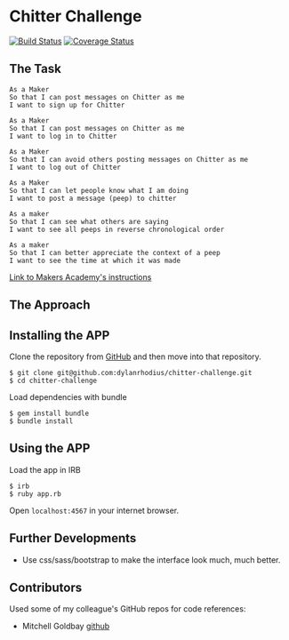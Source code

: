 # Chitter Challenge

[![Build Status](https://travis-ci.org/dylanrhodius/chitter-challenge.svg?branch=master)](https://travis-ci.org/dylanrhodius/chitter-challenge) [![Coverage Status](https://coveralls.io/repos/github/dylanrhodius/chitter-challenge/badge.svg?branch=master)](https://coveralls.io/github/dylanrhodius/chitter-challenge?branch=master)

## The Task


```
As a Maker
So that I can post messages on Chitter as me
I want to sign up for Chitter

As a Maker
So that I can post messages on Chitter as me
I want to log in to Chitter

As a Maker
So that I can avoid others posting messages on Chitter as me
I want to log out of Chitter

As a Maker
So that I can let people know what I am doing  
I want to post a message (peep) to chitter

As a maker
So that I can see what others are saying  
I want to see all peeps in reverse chronological order

As a maker
So that I can better appreciate the context of a peep
I want to see the time at which it was made
```

[Link to Makers Academy's instructions](https://github.com/dylanrhodius/chitter-challenge/blob/master/MA_Instructions.md)

## The Approach

## Installing the APP
Clone the repository from [GitHub](https://github.com/dylanrhodius/chitter-challenge) and then move into that repository.

```
$ git clone git@github.com:dylanrhodius/chitter-challenge.git
$ cd chitter-challenge
```

Load dependencies with bundle
```
$ gem install bundle
$ bundle install
```

## Using the APP
Load the app in IRB
```
$ irb
$ ruby app.rb
```

Open `localhost:4567` in your internet browser.

## Further Developments
* Use css/sass/bootstrap to make the interface look much, much better.


## Contributors
Used some of my colleague's GitHub repos for code references:

* Mitchell Goldbay [github](https://github.com/mbgimot/)
